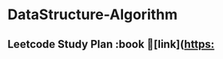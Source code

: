# DataStructure-Algorithm

## Leetcode Study Plan :book :link:[link]([https:](https://leetcode.com/study-plan/)

